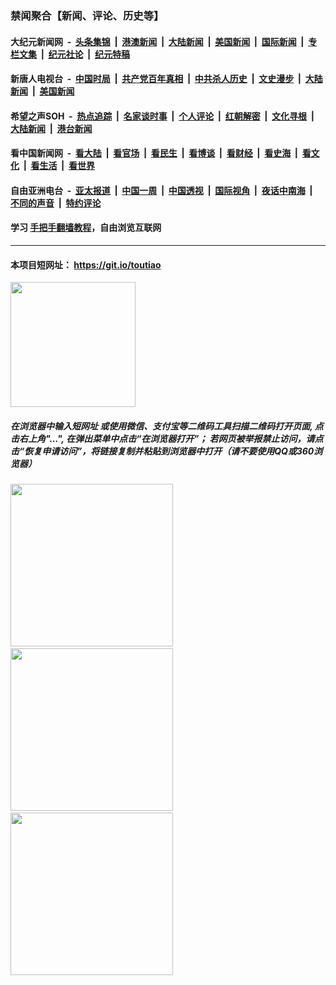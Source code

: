### 禁闻聚合【新闻、评论、历史等】

#### 大纪元新闻网 &nbsp;-&nbsp; [头条集锦](indexes/E头条集锦.md?t=03051604) &nbsp;|&nbsp; [港澳新闻](indexes/E港澳新闻.md?t=03051604)  &nbsp;|&nbsp; [大陆新闻](indexes/E大陆新闻.md?t=03051604) &nbsp;|&nbsp; [美国新闻](indexes/E美国新闻.md?t=03051604) &nbsp;|&nbsp; [国际新闻](indexes/E国际新闻.md?t=03051604) &nbsp;|&nbsp; [专栏文集](indexes/E专栏文集.md?t=03051604) &nbsp;|&nbsp; [纪元社论](indexes/E纪元社论.md?t=03051604) &nbsp;|&nbsp; [纪元特稿](indexes/E纪元特稿.md?t=03051604) 

#### 新唐人电视台 &nbsp;-&nbsp; [中国时局](indexes/N中国时局.md?t=03051604) &nbsp;|&nbsp; [共产党百年真相](indexes/N共产党百年真相.md?t=03051604) &nbsp;|&nbsp; [中共杀人历史](indexes/N中共杀人历史.md?t=03051604) &nbsp;|&nbsp; [文史漫步](indexes/N文史漫步.md?t=03051604) &nbsp;|&nbsp; [大陆新闻](indexes/N大陆新闻.md?t=03051604) &nbsp;|&nbsp; [美国新闻](indexes/N美国新闻.md?t=03051604)

#### 希望之声SOH &nbsp;-&nbsp; [热点追踪](indexes/H热点追踪.md?t=03051604) &nbsp;|&nbsp; [名家谈时事](indexes/H名家谈时事.md?t=03051604) &nbsp;|&nbsp; [个人评论](indexes/H个人评论.md?t=03051604)  &nbsp;|&nbsp; [红朝解密](indexes/H红朝解密.md?t=03051604) &nbsp;|&nbsp; [文化寻根](indexes/H文化寻根.md?t=03051604) &nbsp;|&nbsp; [大陆新闻](indexes/H大陆新闻.md?t=03051604) &nbsp;|&nbsp; [港台新闻](indexes/H港台新闻.md?t=03051604)

#### 看中国新闻网 &nbsp;-&nbsp; [看大陆](indexes/S看大陆.md?t=03051604) &nbsp;|&nbsp; [看官场](indexes/S看官场.md?t=03051604) &nbsp;|&nbsp; [看民生](indexes/S看民生.md?t=03051604)  &nbsp;|&nbsp; [看博谈](indexes/S看博谈.md?t=03051604) &nbsp;|&nbsp; [看财经](indexes/S看财经.md?t=03051604) &nbsp;|&nbsp; [看史海](indexes/S看史海.md?t=03051604) &nbsp;|&nbsp; [看文化](indexes/S看文化.md?t=03051604) &nbsp;|&nbsp; [看生活](indexes/S看生活.md?t=03051604) &nbsp;|&nbsp; [看世界](indexes/S看世界.md?t=03051604)

#### 自由亚洲电台 &nbsp;-&nbsp; [亚太报道](indexes/R亚太报道.md?t=03051604) &nbsp;|&nbsp; [中国一周](indexes/R中国一周.md?t=03051604) &nbsp;|&nbsp; [中国透视](indexes/R中国透视.md?t=03051604)  &nbsp;|&nbsp; [国际视角](indexes/R国际视角.md?t=03051604) &nbsp;|&nbsp; [夜话中南海](indexes/R夜话中南海.md?t=03051604) &nbsp;|&nbsp; [不同的声音](indexes/R不同的声音.md?t=03051604) &nbsp;|&nbsp; [特约评论](indexes/R特约评论.md?t=03051604)

#### 学习 [手把手翻墙教程](https://github.com/gfw-breaker/guides/wiki)，自由浏览互联网

----

#### 本项目短网址： https://git.io/toutiao
<img src="https://raw.githubusercontent.com/gfw-breaker/banned-news/master/scripts/img/qr.png" width="200px"/>  

##### 在浏览器中输入短网址 或使用微信、支付宝等二维码工具扫描二维码打开页面, 点击右上角"...", 在弹出菜单中点击“在浏览器打开”； 若网页被举报禁止访问，请点击“恢复申请访问”，将链接复制并粘贴到浏览器中打开（请不要使用QQ或360浏览器）

<img src="https://raw.githubusercontent.com/gfw-breaker/banned-news/master/scripts/img/1.png" width="260px"/> &nbsp; <img src="https://raw.githubusercontent.com/gfw-breaker/banned-news/master/scripts/img/2.png" width="260px"/> &nbsp; <img src="https://raw.githubusercontent.com/gfw-breaker/banned-news/master/scripts/img/3.png" width="260px"/>
